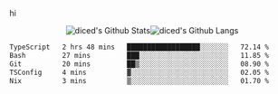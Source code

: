 hi

<div align="center">
  <img align="center" style="padding:0" src="https://github-readme-stats-dzcp99cze-dicedtomatos-projects.vercel.app/api?username=diced&show_icons=true&count_private=true&include_all_commits=true&hide=contribs&custom_title=GitHub%20Stats&theme=transparent&hide_border=true" alt="diced's Github Stats"><img align="center" style="padding:0" src="https://github-readme-stats-dzcp99cze-dicedtomatos-projects.vercel.app/api/top-langs/?username=diced&layout=compact&hide_border=true&theme=transparent" alt="diced's Github Langs">
</div>

<!--START_SECTION:waka-->

```txt
TypeScript   2 hrs 48 mins   ██████████████████░░░░░░░   72.14 %
Bash         27 mins         ███░░░░░░░░░░░░░░░░░░░░░░   11.85 %
Git          20 mins         ██▒░░░░░░░░░░░░░░░░░░░░░░   08.90 %
TSConfig     4 mins          ▓░░░░░░░░░░░░░░░░░░░░░░░░   02.05 %
Nix          3 mins          ▒░░░░░░░░░░░░░░░░░░░░░░░░   01.70 %
```

<!--END_SECTION:waka-->
